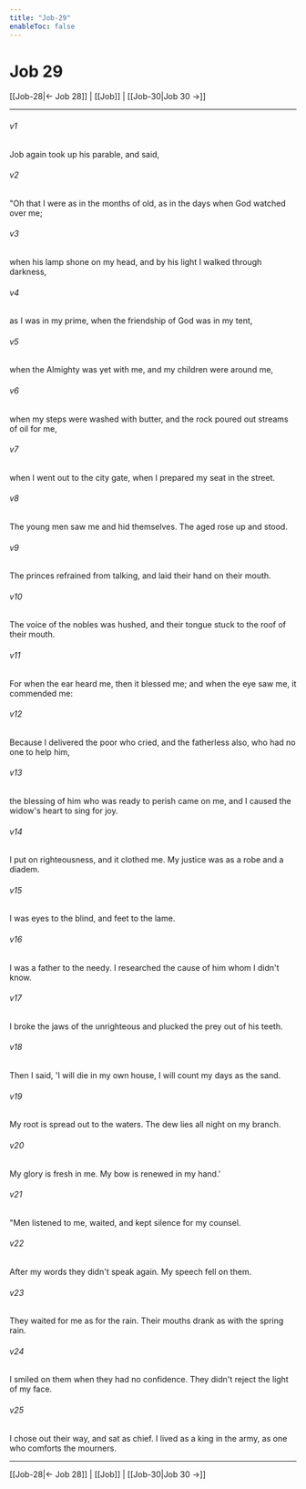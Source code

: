```yaml
---
title: "Job-29"
enableToc: false
---
```

# Job 29

[[Job-28|← Job 28]] | [[Job]] | [[Job-30|Job 30 →]]
***



###### v1 
Job again took up his parable, and said, 

###### v2 
"Oh that I were as in the months of old, as in the days when God watched over me; 

###### v3 
when his lamp shone on my head, and by his light I walked through darkness, 

###### v4 
as I was in my prime, when the friendship of God was in my tent, 

###### v5 
when the Almighty was yet with me, and my children were around me, 

###### v6 
when my steps were washed with butter, and the rock poured out streams of oil for me, 

###### v7 
when I went out to the city gate, when I prepared my seat in the street. 

###### v8 
The young men saw me and hid themselves. The aged rose up and stood. 

###### v9 
The princes refrained from talking, and laid their hand on their mouth. 

###### v10 
The voice of the nobles was hushed, and their tongue stuck to the roof of their mouth. 

###### v11 
For when the ear heard me, then it blessed me; and when the eye saw me, it commended me: 

###### v12 
Because I delivered the poor who cried, and the fatherless also, who had no one to help him, 

###### v13 
the blessing of him who was ready to perish came on me, and I caused the widow's heart to sing for joy. 

###### v14 
I put on righteousness, and it clothed me. My justice was as a robe and a diadem. 

###### v15 
I was eyes to the blind, and feet to the lame. 

###### v16 
I was a father to the needy. I researched the cause of him whom I didn't know. 

###### v17 
I broke the jaws of the unrighteous and plucked the prey out of his teeth. 

###### v18 
Then I said, 'I will die in my own house, I will count my days as the sand. 

###### v19 
My root is spread out to the waters. The dew lies all night on my branch. 

###### v20 
My glory is fresh in me. My bow is renewed in my hand.' 

###### v21 
"Men listened to me, waited, and kept silence for my counsel. 

###### v22 
After my words they didn't speak again. My speech fell on them. 

###### v23 
They waited for me as for the rain. Their mouths drank as with the spring rain. 

###### v24 
I smiled on them when they had no confidence. They didn't reject the light of my face. 

###### v25 
I chose out their way, and sat as chief. I lived as a king in the army, as one who comforts the mourners.

***
[[Job-28|← Job 28]] | [[Job]] | [[Job-30|Job 30 →]]
